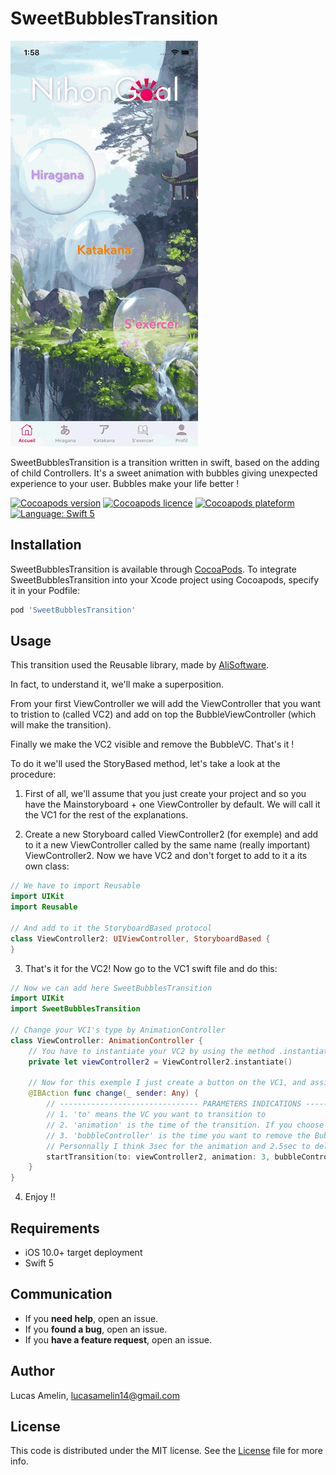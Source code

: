# SweetBubblesTransition 

![Preview](https://github.com/LucasGitHubz/SweetBubblesTransition/blob/master/Demo/demoBubble)

SweetBubblesTransition is a transition written in swift, based on the adding of child Controllers. It's a sweet animation with bubbles giving unexpected experience to your user. Bubbles make your life better !

<p align="left">
    <a href="https://cocoapods.org/pods/SweetBubblesTransition" target="_blank"><img src="https://img.shields.io/cocoapods/v/SweetBubblesTransition.svg?style=flat" alt="Cocoapods version" /></a>
    <a href="http://cocoapods.org/pods/SweetBubblesTransition" target="_blank"><img src="https://img.shields.io/cocoapods/l/SweetBubblesTransition.svg?style=flat" alt="Cocoapods licence" /></a>
    <a href="http://cocoapods.org/pods/SweetBubblesTransition" target="_blank"><img src="https://img.shields.io/cocoapods/p/SweetBubblesTransition.svg?style=flat" alt="Cocoapods plateform" /></a>
 <a href="http://cocoapods.org/pods/SweetBubblesTransition" target="_blank"><img src="https://img.shields.io/badge/Swift-5-orange" alt="Language: Swift 5"/></a>
</p>

## Installation

SweetBubblesTransition is available through [CocoaPods](http://cocoapods.org). 
To integrate SweetBubblesTransition into your Xcode project using Cocoapods, specify it in your Podfile:

```ruby
pod 'SweetBubblesTransition'
```

## Usage

This transition used the Reusable library, made by [AliSoftware](https://github.com/AliSoftware/Reusable).

In fact, to understand it, we'll make a superposition.

From your first ViewController we will add the ViewController that you want to tristion to (called VC2) and add on top the BubbleViewController (which will make the transition).

Finally we make the VC2 visible and remove the BubbleVC.
That's it !

To do it we'll used the StoryBased method, let's take a look at the procedure:

1. First of all, we'll assume that you just create your project and so you have the Mainstoryboard + one ViewController by default. We will call it the VC1 for the rest of the explanations.

2. Create a new Storyboard called ViewController2 (for exemple) and add to it a new ViewController called by the same name (really important) ViewController2.
Now we have VC2 and don't forget to add to it a its own class:
         
```swift
// We have to import Reusable
import UIKit
import Reusable

// And add to it the StoryboardBased protocol
class ViewController2: UIViewController, StoryboardBased {
}
```

3. That's it for the VC2! Now go to the VC1 swift file and do this:

```swift
// Now we can add here SweetBubblesTransition
import UIKit
import SweetBubblesTransition

// Change your VC1's type by AnimationController
class ViewController: AnimationController {
    // You have to instantiate your VC2 by using the method .instantiate() (thanks again to Reusable).
    private let viewController2 = ViewController2.instantiate()

    // Now for this exemple I just create a button on the VC1, and assign it the following function
    @IBAction func change(_ sender: Any) {
        // ------------------------------- PARAMETERS INDICATIONS -------------------------------
        // 1. 'to' means the VC you want to transition to 
        // 2. 'animation' is the time of the transition. If you choose 2, for exemple, that means the VC2 will appear in two seconds.
        // 3. 'bubbleController' is the time you want to remove the BubbleViewController
        // Personnally I think 3sec for the animation and 2.5sec to delete the BubbleVC is the perfect timing, but feel free to make your own opinion !
        startTransition(to: viewController2, animation: 3, bubbleController: 2.5)
    }
}
```

4. Enjoy !!

## Requirements

* iOS 10.0+ target deployment
* Swift 5

## Communication

- If you **need help**, open an issue.
- If you **found a bug**, open an issue.
- If you **have a feature request**, open an issue.

## Author

Lucas Amelin, lucasamelin14@gmail.com

## License

This code is distributed under the MIT license. See the [License](LICENSE) file for more info.



